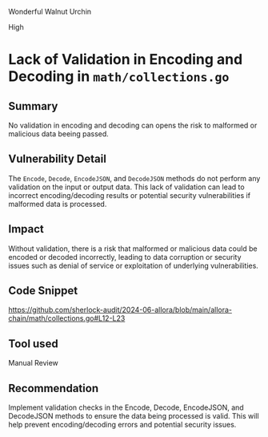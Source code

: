 Wonderful Walnut Urchin

High

# Lack of Validation in Encoding and Decoding in `math/collections.go`


## Summary
No validation in encoding and decoding can opens the risk to malformed or malicious data beeing passed.

## Vulnerability Detail
The `Encode`, `Decode`, `EncodeJSON`, and `DecodeJSON` methods do not perform any validation on the input or output data. This lack of validation can lead to incorrect encoding/decoding results or potential security vulnerabilities if malformed data is processed.


## Impact
Without validation, there is a risk that malformed or malicious data could be encoded or decoded incorrectly, leading to data corruption or security issues such as denial of service or exploitation of underlying vulnerabilities.


## Code Snippet
https://github.com/sherlock-audit/2024-06-allora/blob/main/allora-chain/math/collections.go#L12-L23


## Tool used

Manual Review

## Recommendation

Implement validation checks in the Encode, Decode, EncodeJSON, and DecodeJSON methods to ensure the data being processed is valid. This will help prevent encoding/decoding errors and potential security issues.